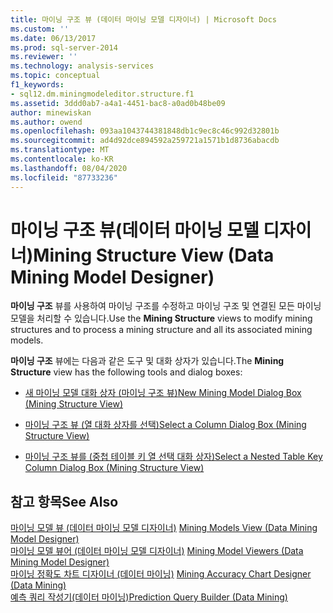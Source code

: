 ```yaml
---
title: 마이닝 구조 뷰 (데이터 마이닝 모델 디자이너) | Microsoft Docs
ms.custom: ''
ms.date: 06/13/2017
ms.prod: sql-server-2014
ms.reviewer: ''
ms.technology: analysis-services
ms.topic: conceptual
f1_keywords:
- sql12.dm.miningmodeleditor.structure.f1
ms.assetid: 3ddd0ab7-a4a1-4451-bac8-a0ad0b48be09
author: minewiskan
ms.author: owend
ms.openlocfilehash: 093aa1043744381848db1c9ec8c46c992d32801b
ms.sourcegitcommit: ad4d92dce894592a259721a1571b1d8736abacdb
ms.translationtype: MT
ms.contentlocale: ko-KR
ms.lasthandoff: 08/04/2020
ms.locfileid: "87733236"
---
```

# <a name="mining-structure-view-data-mining-model-designer"></a><span data-ttu-id="a64a5-102">마이닝 구조 뷰(데이터 마이닝 모델 디자이너)</span><span class="sxs-lookup"><span data-stu-id="a64a5-102">Mining Structure View (Data Mining Model Designer)</span></span>
  <span data-ttu-id="a64a5-103">**마이닝 구조** 뷰를 사용하여 마이닝 구조를 수정하고 마이닝 구조 및 연결된 모든 마이닝 모델을 처리할 수 있습니다.</span><span class="sxs-lookup"><span data-stu-id="a64a5-103">Use the **Mining Structure** views to modify mining structures and to process a mining structure and all its associated mining models.</span></span>  
  
 <span data-ttu-id="a64a5-104">**마이닝 구조** 뷰에는 다음과 같은 도구 및 대화 상자가 있습니다.</span><span class="sxs-lookup"><span data-stu-id="a64a5-104">The **Mining Structure** view has the following tools and dialog boxes:</span></span>  
  
-   [<span data-ttu-id="a64a5-105">새 마이닝 모델 대화 상자 &#40;마이닝 구조 뷰&#41;</span><span class="sxs-lookup"><span data-stu-id="a64a5-105">New Mining Model Dialog Box &#40;Mining Structure View&#41;</span></span>](new-mining-model-dialog-box-mining-structure-view.md)  
  
-   [<span data-ttu-id="a64a5-106">마이닝 구조 뷰 &#40;열 대화 상자를 선택&#41;</span><span class="sxs-lookup"><span data-stu-id="a64a5-106">Select a Column Dialog Box &#40;Mining Structure View&#41;</span></span>](select-a-column-dialog-box-mining-structure-view.md)  
  
-   [<span data-ttu-id="a64a5-107">마이닝 구조 뷰를 &#40;중첩 테이블 키 열 선택 대화 상자&#41;</span><span class="sxs-lookup"><span data-stu-id="a64a5-107">Select a Nested Table Key Column Dialog Box &#40;Mining Structure View&#41;</span></span>](select-a-nested-table-key-column-dialog-box-mining-structure-view.md)  
  
## <a name="see-also"></a><span data-ttu-id="a64a5-108">참고 항목</span><span class="sxs-lookup"><span data-stu-id="a64a5-108">See Also</span></span>  
 <span data-ttu-id="a64a5-109">[마이닝 모델 뷰 &#40;데이터 마이닝 모델 디자이너&#41;](mining-models-view-data-mining-model-designer.md) </span><span class="sxs-lookup"><span data-stu-id="a64a5-109">[Mining Models View &#40;Data Mining Model Designer&#41;](mining-models-view-data-mining-model-designer.md) </span></span>  
 <span data-ttu-id="a64a5-110">[마이닝 모델 뷰어 &#40;데이터 마이닝 모델 디자이너&#41;](mining-model-viewers-data-mining-model-designer.md) </span><span class="sxs-lookup"><span data-stu-id="a64a5-110">[Mining Model Viewers &#40;Data Mining Model Designer&#41;](mining-model-viewers-data-mining-model-designer.md) </span></span>  
 <span data-ttu-id="a64a5-111">[마이닝 정확도 차트 디자이너 &#40;데이터 마이닝&#41;](mining-accuracy-chart-designer-data-mining.md) </span><span class="sxs-lookup"><span data-stu-id="a64a5-111">[Mining Accuracy Chart Designer &#40;Data Mining&#41;](mining-accuracy-chart-designer-data-mining.md) </span></span>  
 [<span data-ttu-id="a64a5-112">예측 쿼리 작성기&#40;데이터 마이닝&#41;</span><span class="sxs-lookup"><span data-stu-id="a64a5-112">Prediction Query Builder &#40;Data Mining&#41;</span></span>](prediction-query-builder-data-mining.md)  
  
  
